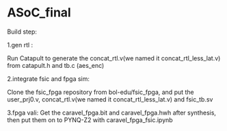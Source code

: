 # ASoC_final

Build step:

1.gen rtl :

Run Catapult to generate the concat_rtl.v(we named it concat_rtl_less_lat.v) from catapult.h and tb.c (aes_enc)

2.integrate fsic and fpga sim:

Clone the fsic_fpga repository from bol-edu/fsic_fpga, and put the user_prj0.v, concat_rtl.v(we named it concat_rtl_less_lat.v) and fsic_tb.sv

3.fpga vali:
Get the caravel_fpga.bit and caravel_fpga.hwh after synthesis, then put them on to PYNQ-Z2 with caravel_fpga_fsic.ipynb
